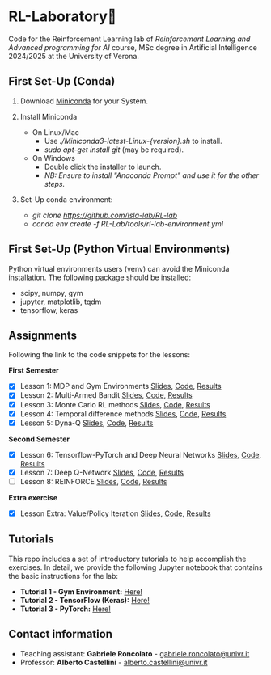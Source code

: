 # RL-Laboratory🤖

Code for the Reinforcement Learning lab of *Reinforcement Learning and Advanced programming for AI* course, MSc degree in Artificial Intelligence 2024/2025 at the University of Verona.

## First Set-Up (Conda)
1. Download [Miniconda](https://docs.conda.io/en/latest/miniconda.html) for your System.

2.  Install Miniconda
	- On Linux/Mac 
		- Use *./Miniconda3-latest-Linux-{version}.sh* to install.
		- *sudo apt-get install git* (may be required).
	- On Windows
		- Double click the installer to launch.
		- *NB: Ensure to install "Anaconda Prompt" and use it for the other steps.*

3.  Set-Up conda environment:
	- *git clone https://github.com/Isla-lab/RL-lab*
	- *conda env create -f RL-Lab/tools/rl-lab-environment.yml*

## First Set-Up (Python Virtual Environments)
Python virtual environments users (venv) can avoid the Miniconda installation. The following package should be installed:
  - scipy, numpy, gym
  - jupyter, matplotlib, tqdm
  - tensorflow, keras

## Assignments
Following the link to the code snippets for the lessons:

**First Semester**
- [x] Lesson 1: MDP and Gym Environments [Slides](slides/slides_lesson_1.pdf), [Code](lessons/lesson_1_code.py), [Results](results/lesson_1_results.txt)
- [x] Lesson 2: Multi-Armed Bandit [Slides](slides/slides_lesson_2.pdf), [Code](lessons/lesson_2_code.py), [Results](results/lesson_2_results.txt)
- [x] Lesson 3: Monte Carlo RL methods [Slides](slides/slides_lesson_3.pdf), [Code](lessons/lesson_3_code.py), [Results](results/lesson_3_results.txt)
- [x] Lesson 4: Temporal difference methods [Slides](slides/slides_lesson_4.pdf), [Code](lessons/lesson_4_code.py), [Results](results/lesson_4_results.txt)
- [x] Lesson 5: Dyna-Q [Slides](slides/slides_lesson_5.pdf), [Code](lessons/lesson_5_code.py), [Results](results/lesson_5_results.txt)

**Second Semester**
- [x] Lesson 6: Tensorflow-PyTorch and Deep Neural Networks [Slides](slides/slides_lesson_6.pdf), [Code](lessons/lesson_6_code.py), [Results](results/lesson_6_results.txt)
- [x] Lesson 7: Deep Q-Network [Slides](slides/slides_lesson_7.pdf), [Code](lessons/lesson_7_code.py), [Results](results/lesson_7_results.txt)
- [ ] Lesson 8: REINFORCE [Slides](slides/slides_lesson_8.pdf), [Code](lessons/lesson_8_code.py), [Results](results/lesson_8_result.png) 
<!--- - [ ] Lesson 9: A2C [Slides](slides/slides_lesson_9.pdf), [Code](lessons/lesson_9_code.py), [Results](results/lesson_9_result.png) --->
<!---  - [ ] Lesson 11: DRL in Practice [Code!](lessons/lesson_11_code.py) [Results 1!](results/lesson_11_result.png) [Results 2!](results/lesson_11_results_TB3.png) [Slides!](slides/slides_lesson_11.pdf) --->

**Extra exercise**
- [x] Lesson Extra: Value/Policy Iteration [Slides](slides/slides_lesson_extra.pdf), [Code](lessons/lesson_extra_code.py), [Results](results/lesson_extra_results.txt)

## Tutorials
This repo includes a set of introductory tutorials to help accomplish the exercises. In detail, we provide the following Jupyter notebook that contains the basic instructions for the lab:
- **Tutorial 1 - Gym Environment:** [Here!](tutorials/tutorial_environment.ipynb)
- **Tutorial 2 - TensorFlow (Keras):** [Here!](tutorials/tutorial_tensorflow.ipynb)
- **Tutorial 3 - PyTorch:** [Here!](tutorials/tutorial_pytorch.ipynb)


## Contact information
*  Teaching assistant: **Gabriele Roncolato** - gabriele.roncolato@univr.it
*  Professor: **Alberto Castellini** - alberto.castellini@univr.it
